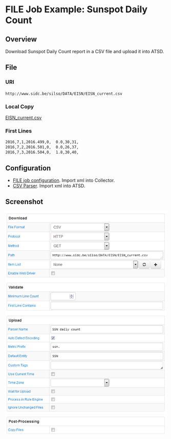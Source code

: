 # FILE Job Example: Sunspot Daily Count

## Overview

Download Sunspot Daily Count report in a CSV file and upload it into ATSD.

## File

### URI

`http://www.sidc.be/silso/DATA/EISN/EISN_current.csv`

### Local Copy

[EISN_current.csv](EISN_current.csv)

### First Lines

```ls
2016,7,1,2016.499,0,  0.0,30,31,
2016,7,2,2016.501,0,  0.0,26,37,
2016,7,3,2016.504,0,  1.8,30,40,
```

## Configuration

* [FILE job configuration](ssn-job.xml). Import xml into Collector.
* [CSV Parser](ssn-parser.xml). Import xml into ATSD.

## Screenshot

![Job Screenshot](ssn-config.png)
